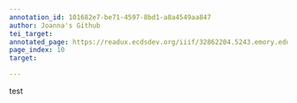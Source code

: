 ```yaml
---
annotation_id: 101682e7-be71-4597-8bd1-a8a4549aa847
author: Joanna's Github
tei_target: 
annotated_page: https://readux.ecdsdev.org/iiif/32862204.5243.emory.edu/canvas/32862204.5243.emory.edu$10
page_index: 10
target: 

---
```

<p>test</p>